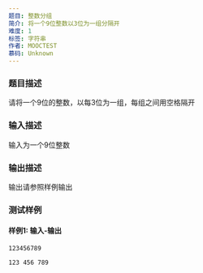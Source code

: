 ```yaml
---
题目: 整数分组
简介: 将一个9位整数以3位为一组分隔开
难度: 1
标签: 字符串
作者: MOOCTEST
慕码: Unknown
---
```


### 题目描述

请将一个9位的整数，以每3位为一组，每组之间用空格隔开

### 输入描述

输入为一个9位整数

### 输出描述

输出请参照样例输出

### 测试样例

#### 样例1: 输入-输出

```
123456789
```

```
123 456 789
```

